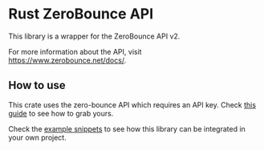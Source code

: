 # Rust ZeroBounce API

This library is a wrapper for the ZeroBounce API v2.

For more information about the API, visit https://www.zerobounce.net/docs/.

## How to use
This crate uses the zero-bounce API which requires an API key. Check [this guide](https://www.zerobounce.net/docs/api-dashboard#API_keys_management) to see how to grab yours.

Check the [example snippets](https://github.com/zerobounce/zerobounce-rust-api/tree/main/examples) to see how this library can be integrated in your own project.
